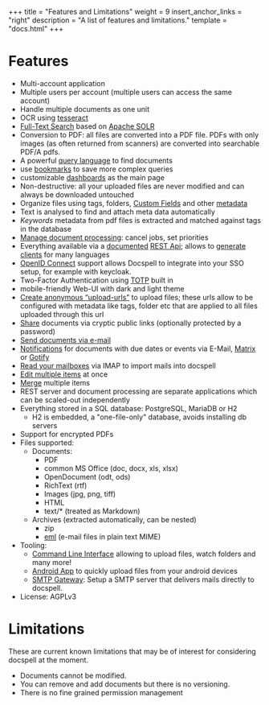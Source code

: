 +++
title = "Features and Limitations"
weight = 9
insert_anchor_links = "right"
description = "A list of features and limitations."
template = "docs.html"
+++

# Features

- Multi-account application
- Multiple users per account (multiple users can access the same
  account)
- Handle multiple documents as one unit
- OCR using [tesseract](https://github.com/tesseract-ocr/tesseract)
- [Full-Text Search](@/docs/webapp/finding.md#full-text-search) based
  on [Apache SOLR](https://solr.apache.org)
- Conversion to PDF: all files are converted into a PDF file. PDFs
  with only images (as often returned from scanners) are converted
  into searchable PDF/A pdfs.
- A powerful [query language](@/docs/query/_index.md) to find
  documents
- use [bookmarks](@/docs/webapp/bookmarks.md) to save more complex queries
- customizable [dashboards](@/docs/webapp/dashboards.md) as the main page
- Non-destructive: all your uploaded files are never modified and can
  always be downloaded untouched
- Organize files using tags, folders, [Custom
  Fields](@/docs/webapp/customfields.md) and other
  [metadata](@/docs/webapp/metadata.md)
- Text is analysed to find and attach meta data automatically
- *Keywords* metadata from pdf files is extracted and matched against
  tags in the database
- [Manage document processing](@/docs/webapp/processing.md): cancel
  jobs, set priorities
- Everything available via a [documented](https://www.openapis.org/)
  [REST Api](@/docs/api/_index.md); allows to [generate
  clients](https://openapi-generator.tech/docs/generators) for many
  languages
- [OpenID Connect](@/docs/configure/_index.md#openid-connect-oauth2)
  support allows Docspell to integrate into your SSO setup, for
  example with keycloak.
- Two-Factor Authentication using [TOTP](@/docs/webapp/totp.md) built
  in
- mobile-friendly Web-UI with dark and light theme
- [Create anonymous
  “upload-urls”](@/docs/webapp/uploading.md#anonymous-upload) to
  upload files; these urls allow to be configured with metadata like
  tags, folder etc that are applied to all files uploaded through this
  url
- [Share](@/docs/webapp/share.md) documents via cryptic public links
  (optionally protected by a password)
- [Send documents via e-mail](@/docs/webapp/mailitem.md)
- [Notifications](@/docs/webapp/notification.md) for documents with
  due dates or events via E-Mail, [Matrix](https://matrix.org) or
  [Gotify](https://gotify.net)
- [Read your mailboxes](@/docs/webapp/scanmailbox.md) via IMAP to
  import mails into docspell
- [Edit multiple items](@/docs/webapp/multiedit.md) at once
- [Merge](@/docs/webapp/merge.md) multiple items
- REST server and document processing are separate applications which
  can be scaled-out independently
- Everything stored in a SQL database: PostgreSQL, MariaDB or H2
  - H2 is embedded, a "one-file-only" database, avoids installing db
    servers
- Support for encrypted PDFs
- Files supported:
  - Documents:
    - PDF
    - common MS Office (doc, docx, xls, xlsx)
    - OpenDocument (odt, ods)
    - RichText (rtf)
    - Images (jpg, png, tiff)
    - HTML
    - text/* (treated as Markdown)
  - Archives (extracted automatically, can be nested)
    - zip
    - [eml](https://en.wikipedia.org/wiki/Email#Filename_extensions)
      (e-mail files in plain text MIME)
- Tooling:
  - [Command Line Interface](@/docs/tools/cli.md) allowing to upload
    files, watch folders and many more!
  - [Android App](@/docs/tools/android.md) to quickly upload files
    from your android devices
  - [SMTP Gateway](@/docs/tools/smtpgateway.md): Setup a SMTP server
    that delivers mails directly to docspell.
- License: AGPLv3


# Limitations

These are current known limitations that may be of interest for
considering docspell at the moment.

- Documents cannot be modified.
- You can remove and add documents but there is no versioning.
- There is no fine grained permission management
